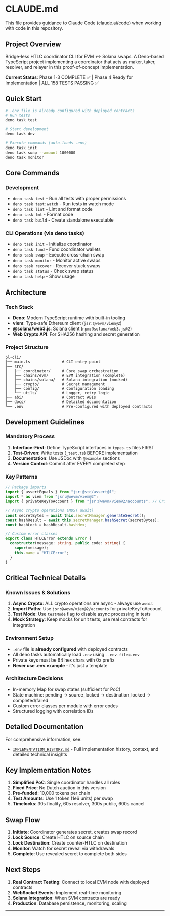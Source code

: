 # CLAUDE.md

This file provides guidance to Claude Code (claude.ai/code) when working with code in this repository.

## Project Overview

Bridge-less HTLC coordinator CLI for EVM ↔ Solana swaps. A Deno-based TypeScript project implementing a coordinator that acts as maker, taker, resolver, and relayer in this proof-of-concept implementation.

**Current Status**: Phase 1-3 COMPLETE ✅ | Phase 4 Ready for Implementation | ALL 158 TESTS PASSING ✅

## Quick Start

```bash
# .env file is already configured with deployed contracts
# Run tests
deno task test

# Start development
deno task dev

# Execute commands (auto-loads .env)
deno task init
deno task swap --amount 1000000
deno task monitor
```

## Core Commands

### Development
- `deno task test` - Run all tests with proper permissions
- `deno task test:watch` - Run tests in watch mode
- `deno task lint` - Lint and format code
- `deno task fmt` - Format code
- `deno task build` - Create standalone executable

### CLI Operations (via deno tasks)
- `deno task init` - Initialize coordinator
- `deno task fund` - Fund coordinator wallets
- `deno task swap` - Execute cross-chain swap
- `deno task monitor` - Monitor active swaps
- `deno task recover` - Recover stuck swaps
- `deno task status` - Check swap status
- `deno task help` - Show usage

## Architecture

### Tech Stack
- **Deno**: Modern TypeScript runtime with built-in tooling
- **viem**: Type-safe Ethereum client (`jsr:@wevm/viem@2`)
- **@solana/web3.js**: Solana client (`npm:@solana/web3.js@2`)
- **Web Crypto API**: For SHA256 hashing and secret generation

### Project Structure
```
bl-cli/
├── main.ts              # CLI entry point
├── src/
│   ├── coordinator/     # Core swap orchestration
│   ├── chains/evm/      # EVM integration (complete)
│   ├── chains/solana/   # Solana integration (mocked)
│   ├── crypto/          # Secret management
│   ├── config/          # Configuration loading
│   └── utils/           # Logger, retry logic
├── abi/                 # Contract ABIs
├── docs/                # Detailed documentation
└── .env                 # Pre-configured with deployed contracts
```

## Development Guidelines

### Mandatory Process
1. **Interface-First**: Define TypeScript interfaces in `types.ts` files FIRST
2. **Test-Driven**: Write tests (`_test.ts`) BEFORE implementation
3. **Documentation**: Use JSDoc with `@example` sections
4. **Version Control**: Commit after EVERY completed step

### Key Patterns

```typescript
// Package imports
import { assertEquals } from "jsr:@std/assert@1";
import * as viem from "jsr:@wevm/viem@2";
import { privateKeyToAccount } from "jsr:@wevm/viem@2/accounts"; // Critical!

// Async crypto operations (MUST await)
const secretBytes = await this.secretManager.generateSecret();
const hashResult = await this.secretManager.hashSecret(secretBytes);
const hashLock = hashResult.hashHex;

// Custom error classes
export class HTLCError extends Error {
  constructor(message: string, public code: string) {
    super(message);
    this.name = "HTLCError";
  }
}
```

## Critical Technical Details

### Known Issues & Solutions
1. **Async Crypto**: ALL crypto operations are async - always use `await`
2. **Import Paths**: Use `jsr:@wevm/viem@2/accounts` for privateKeyToAccount
3. **Test Mode**: Use `testMode` flag to disable async processing in tests
4. **Mock Strategy**: Keep mocks for unit tests, use real contracts for integration

### Environment Setup
- `.env` file is **already configured** with deployed contracts
- All deno tasks automatically load `.env` using `--env-file=.env`
- Private keys must be 64 hex chars with 0x prefix
- **Never use .env.example** - it's just a template

### Architecture Decisions
- In-memory Map for swap states (sufficient for PoC)
- State machine: pending → source_locked → destination_locked → completed/failed
- Custom error classes per module with error codes
- Structured logging with correlation IDs

## Detailed Documentation

For comprehensive information, see:
- [`IMPLEMENTATION_HISTORY.md`](IMPLEMENTATION_HISTORY.md) - Full implementation history, context, and detailed technical insights

## Key Implementation Notes

1. **Simplified PoC**: Single coordinator handles all roles
2. **Fixed Price**: No Dutch auction in this version
3. **Pre-funded**: 10,000 tokens per chain
4. **Test Amounts**: Use 1 token (1e6 units) per swap
5. **Timelocks**: 30s finality, 60s resolver, 300s public, 600s cancel

## Swap Flow

1. **Initiate**: Coordinator generates secret, creates swap record
2. **Lock Source**: Create HTLC on source chain
3. **Lock Destination**: Create counter-HTLC on destination
4. **Monitor**: Watch for secret reveal via withdrawals
5. **Complete**: Use revealed secret to complete both sides

## Next Steps

1. **Real Contract Testing**: Connect to local EVM node with deployed contracts
2. **WebSocket Events**: Implement real-time monitoring
3. **Solana Integration**: When SVM contracts are ready
4. **Production**: Database persistence, monitoring, scaling

---

